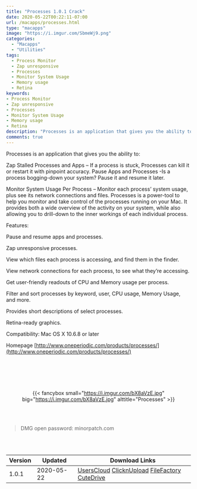 ```yaml
---
title: "Processes 1.0.1 Crack"
date: 2020-05-22T00:22:11-07:00
url: /macapps/processes.html
type: "macapps"
image: "https://i.imgur.com/SbmeWj9.png"
categories:
  - "Macapps"
  - "Utilities"
tags:
  - Process Monitor
  - Zap unresponsive
  - Processes
  - Monitor System Usage
  - Memory usage
  - Retina
keywords:
- Process Monitor
- Zap unresponsive
- Processes
- Monitor System Usage
- Memory usage
- Retina
description: "Processes is an application that gives you the ability to:Zap Stalled Processes and Apps – If a process is stuck, Processes can kill it or restart it with pinpoint accuracy"
comments: true
---
```


Processes is an application that gives you the ability to:

Zap Stalled Processes and Apps – If a process is stuck, Processes can kill it or restart it with pinpoint accuracy.
Pause Apps and Processes -Is a process bogging-down your system? Pause it and resume it later.

Monitor System Usage Per Process – Monitor each process’ system usage, plus see its network connections and files.
Processes is a power-tool to help you monitor and take control of the processes running on your Mac. It provides both a wide overview of the activity on your system, while also allowing you to drill-down to the inner workings of each individual process.

Features:

Pause and resume apps and processes.

Zap unresponsive processes.

View which files each process is accessing, and find them in the finder.

View network connections for each process, to see what they’re accessing.

Get user-friendly readouts of CPU and Memory usage per process.

Filter and sort processes by keyword, user, CPU usage, Memory Usage, and more.

Provides short descriptions of select processes.

Retina-ready graphics.

Compatibility: Mac OS X 10.6.8 or later

Homepage [http://www.oneperiodic.com/products/processes/](http://www.oneperiodic.com/products/processes/)

<br/>
<br/>
<script async src="https://pagead2.googlesyndication.com/pagead/js/adsbygoogle.js"></script>
<ins class="adsbygoogle"
     style="display:block; text-align:center;"
     data-ad-layout="in-article"
     data-ad-format="fluid"
     data-ad-client="ca-pub-8746275014476192"
     data-ad-slot="5144997159"></ins>
<script>
     (adsbygoogle = window.adsbygoogle || []).push({});
</script>
<br/>
<br/>


<center>

{{< fancybox small="https://i.imgur.com/bX8aVzE.jpg" big="https://i.imgur.com/bX8aVzE.jpg" alttitle="Processes" >}}

</center>

<br/>
<br/>


> DMG open password: minorpatch.com

<br/>

<br/>
<div id="history_version" class="history_version">

| Version | Updated | Download Links |
| ---- | ---- | ---- |
| 1.0.1 | 2020-05-22 | [UsersCloud](https://ouo.io/XABPVy)   [ClicknUpload](https://ouo.io/cfi11v)   [FileFactory](https://ouo.io/u3APGX)   [CuteDrive](https://ouo.io/fwvN3B) |

</div>
